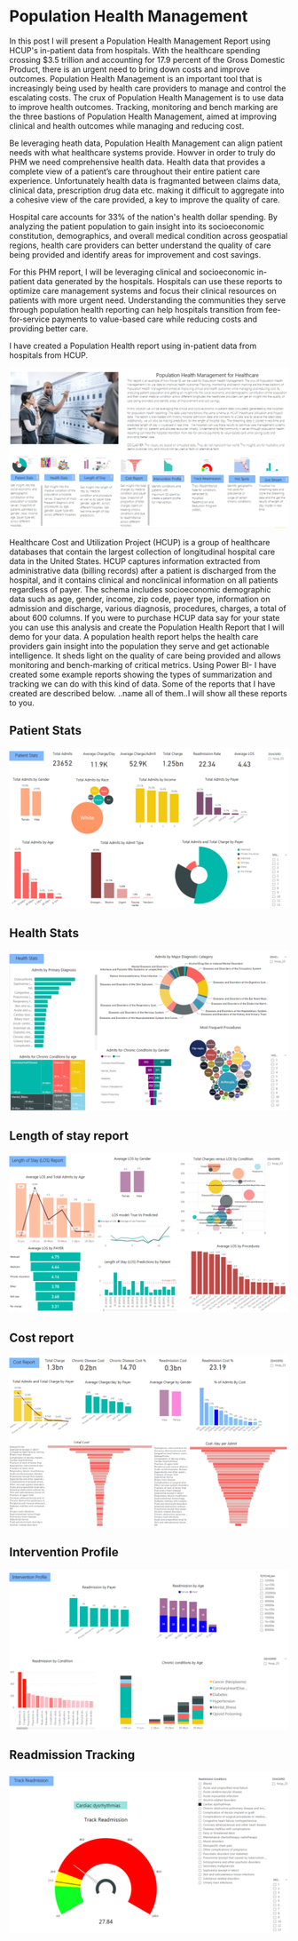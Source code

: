 # Population Health Management

In this post I will present a Population Health Management Report using HCUP's in-patient data from hospitals. With the healthcare spending crossing $3.5 trillion and accounting for 17.9 percent of the Gross Domestic Product, there is an urgent need to bring down costs and improve outcomes. Population Health Management is an important tool that is increasingly being used by health care providers to manage and control the escalating costs. The crux of Population Health Management is to use data to improve health outcomes. Tracking, monitoring and bench marking are the three bastions of Population Health Management, aimed at improving clinical and health outcomes while managing and reducing cost.
 

Be leveraging heath data, Population Health Management can align patient needs with what healthcare systems provide. Howver in order to truly do PHM we need comprehensive health data. Health data that provides a complete view of a patient’s care throughout their entire patient care experience. Unfortunately health data is fragmanted between claims data, clinical data, prescription drug data etc. making it difficult to aggregate into a cohesive view of the care provided, a key to improve the quality of care. 

Hospital care accounts for 33% of the nation's health dollar spending. By analyzing the patient population to gain insight into its socioeconomic constitution, demographics, and overall medical condition across geospatial regions, health care providers can better understand the quality of care being provided and identify areas for improvement and cost savings.

For this PHM report, I will be leveraging clinical and socioeconomic in-patient data generated by the hospitals. Hospitals can use these reports to optimize care management systems and focus their clinical resources on patients with more urgent need. Understanding the communities they serve through population health reporting can help hospitals transition from fee-for-service payments to value-based care while reducing costs and providing better care. 

I have created a Population Health report using in-patient data from hospitals from HCUP. 

![](media/phm1.PNG)

Healthcare Cost and Utilization Project (HCUP) is a group of healthcare databases that contain the largest collection of longitudinal hospital care data in the United States. HCUP captures information extracted from administrative data (billing records) after a patient is discharged from the hospital, and it contains clinical and nonclinical information on all patients regardless of payer. The schema includes socioeconomic demographic data such as age, gender, income, zip code, payer type, information on admission and discharge, various diagnosis, procedures, charges, a total of about 600 columns.
If you were to purchase HCUP data say for your state you can use this analysis and create the Population Health Report that I will demo for your data.
A population health report helps the health care providers gain insight into the population they serve and get actionable intelligence. It sheds light on the quality of care being provided and allows monitoring and bench-marking of critical metrics. Using Power BI- I have created some example reports showing the types of summarization and tracking we can do with this kind of data. Some of the reports that I have created are described below. ..name all of them..I will show all these reports to you.

## Patient Stats

![](media/phm2.PNG)

## Health Stats
![](media/phm3.PNG)

## Length of stay report

![](media/phm4.PNG)

## Cost report
![](media/phm5.PNG)
 
## Intervention Profile

![](media/phm6.PNG)


## Readmission Tracking
![](media/phm7.PNG)

